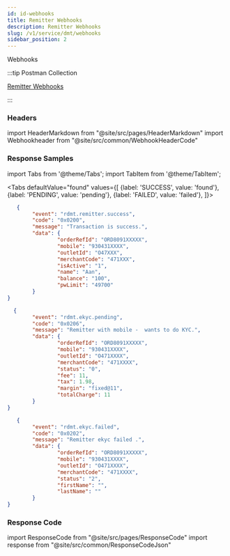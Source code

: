 ```yaml
---
id: id-webhooks
title: Remitter Webhooks
description: Remitter Webhooks
slug: /v1/service/dmt/webhooks
sidebar_position: 2
---
```


Webhooks

:::tip Postman Collection

<a href="https://www.google.com" target="_blank">Remitter Webhooks</a>

:::

### Headers

import HeaderMarkdown from "@site/src/pages/HeaderMarkdown"
import Webhookheader from "@site/src/common/WebhookHeaderCode"

<HeaderMarkdown data={Webhookheader}/>

### Response Samples

import Tabs from '@theme/Tabs';
import TabItem from '@theme/TabItem';

<Tabs
    defaultValue="found"
    values={[
        {label: 'SUCCESS', value: 'found'},
        {label: 'PENDING', value: 'pending'},
        {label: 'FAILED', value: 'failed'},
    ]}>

<TabItem value="found">

```json
   {
        "event": "rdmt.remitter.success",
        "code": "0x0200",
        "message": "Transaction is success.",
        "data": {
                "orderRefId": "ORD8091XXXXX",
                "mobile": "930431XXXX",
                "outletId": "O47XXX",
                "merchantCode": "471XXX",
                "isActive": "1",
                "name": "Aan",
                "balance": "100",
                "pwLimit": "49700"
        }
}
```

</TabItem>

<TabItem value="pending">

```json
  {
        "event": "rdmt.ekyc.pending",
        "code": "0x0206",
        "message": "Remitter with mobile -  wants to do KYC.",
        "data": {
                "orderRefId": "ORD8091XXXXX",
                "mobile": "930431XXXX",
                "outletId": "O471XXXX",
                "merchantCode": "471XXXX",
                "status": "0",
                "fee": 11,
                "tax": 1.98,
                "margin": "fixed@11",
                "totalCharge": 11
        }
}
```

</TabItem>

<TabItem value="failed">

```json
   {
        "event": "rdmt.ekyc.failed",
        "code": "0x0202",
        "message": "Remitter ekyc failed .",
        "data": {
                "orderRefId": "ORD8091XXXXX",
                "mobile": "930431XXXX",
                "outletId": "O471XXXX",
                "merchantCode": "471XXXX",
                "status": "2",
                "firstName": "",
                "lastName": ""
        }
}
```

</TabItem>
</Tabs>

### Response Code

import ResponseCode from "@site/src/pages/ResponseCode"
import response from "@site/src/common/ResponseCodeJson"

<ResponseCode data={response}/>